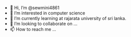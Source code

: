- 👋 Hi, I’m @sewmini4861
- 👀 I’m interested in computer science
- 🌱 I’m currently learning at rajarata university of sri lanka.
- 💞️ I’m looking to collaborate on ...
- 📫 How to reach me ...

<!---
sewmini4861/sewmini4861 is a ✨ special ✨ repository because its `README.md` (this file) appears on your GitHub profile.
You can click the Preview link to take a look at your changes.
--->
